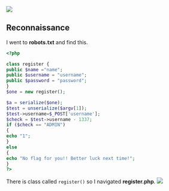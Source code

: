 <img src="https://github.com/wasny0ps/TIMTAL-CTF-Writeups/blob/main/2022/Tibook/img/main.png">

## Reconnaissance

I went to **robots.txt** and find this.
```php
<?php 

class register {
public $name ="name";
public $username = "username";
public $password = "password";
}
$one = new register();

$a = serialize($one);
$test = unserialize($argv[1]);
$test->username=$_POST['username'];
$check = $test->username - 1337;
if ($check == "ADMIN") 
{
echo "1";
}
else 
{
echo "No flag for you!! Better luck next time!";
}
?>
```

There is class called ```register()``` so I navigated **register.php**.
<img src="https://github.com/wasny0ps/TIMTAL-CTF-Writeups/blob/main/2022/Tibook/img/register.png">
